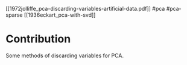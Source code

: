 [[1972jolliffe_pca-discarding-variables-artificial-data.pdf]]
#pca #pca-sparse
[[1936eckart_pca-with-svd]]

# Contribution 

   Some methods of discarding variables for PCA. 
